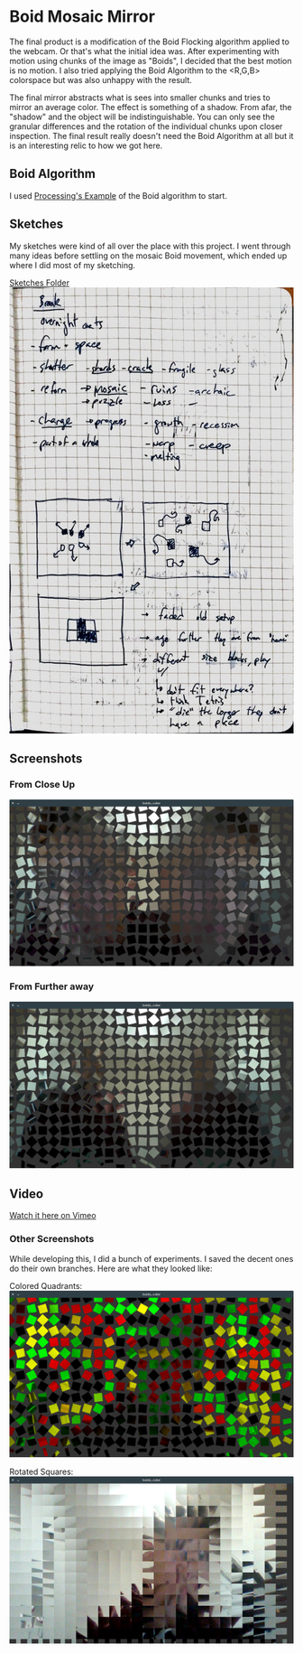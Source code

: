 #  Boid Mosaic Mirror
The final product is a modification of the Boid Flocking algorithm applied to the webcam. Or that's what the initial idea was. 
After experimenting with motion using chunks of the image as "Boids", I decided that the best motion is no motion. 
I also tried applying the Boid Algorithm to the <R,G,B> colorspace but was also unhappy with the result. 

The final mirror abstracts what is sees into smaller chunks and tries to mirror an average color. The effect is something of a shadow.
From afar, the "shadow" and the object will be indistinguishable. You can only see the granular differences and the rotation of the individual chunks upon closer
inspection. The final result really doesn't need the Boid Algorithm at all but it is an interesting relic to how we got here. 

## Boid Algorithm
I used [Processing's Example](https://processing.org/examples/flocking.html) of the Boid algorithm to start. 

## Sketches
My sketches were kind of all over the place with this project. I went through many ideas before settling on the mosaic Boid movement, which ended up where I did most of my sketching.

[Sketches Folder](./sketches)  
![](./sketches/chunks-small.jpg)


## Screenshots

### From Close Up
![Up Close Screenshot](./screenshots/up-close.png)

### From Further away
![Far Out Screenshot](./screenshots/far-out.png)

## Video
[Watch it here on Vimeo](https://vimeo.com/255647357)

### Other Screenshots
While developing this, I did a bunch of experiments. I saved the decent ones do their own branches. Here are what they looked like:

Colored Quadrants:
![](./screenshots/colored-quadrants.png)

Rotated Squares:
![](./screenshots/rotated-squares.png)